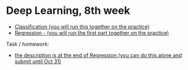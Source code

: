 # Deep Learning, 8th week

- [Classification (you will run this together on the practice)](./01_Classification.ipynb)
- [Regression - (you will run the first part together on the practice)](./02_task_Regression.ipynb)

Task / homework: 
- [the description is at the end of Regression (you can do this alone and submit until Oct 31)](./02_task_Regression.ipynb)
